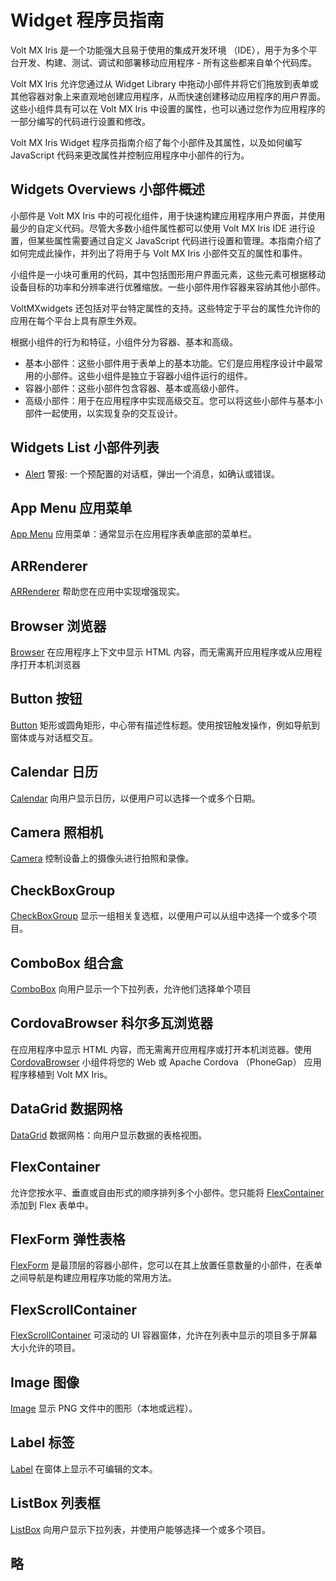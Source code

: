 # Widget 程序员指南
Volt MX Iris 是一个功能强大且易于使用的集成开发环境 （IDE），用于为多个平台开发、构建、测试、调试和部署移动应用程序 - 所有这些都来自单个代码库。

Volt MX Iris 允许您通过从 Widget Library 中拖动小部件并将它们拖放到表单或其他容器对象上来直观地创建应用程序，从而快速创建移动应用程序的用户界面。这些小组件具有可以在 Volt MX Iris 中设置的属性，也可以通过您作为应用程序的一部分编写的代码进行设置和修改。

Volt MX Iris Widget 程序员指南介绍了每个小部件及其属性，以及如何编写 JavaScript 代码来更改属性并控制应用程序中小部件的行为。

## Widgets Overviews 小部件概述
小部件是 Volt MX Iris 中的可视化组件，用于快速构建应用程序用户界面，并使用最少的自定义代码。尽管大多数小组件属性都可以使用 Volt MX Iris IDE 进行设置，但某些属性需要通过自定义 JavaScript 代码进行设置和管理。本指南介绍了如何完成此操作，并列出了将用于与 Volt MX Iris 小部件交互的属性和事件。

小组件是一小块可重用的代码，其中包括图形用户界面元素，这些元素可根据移动设备目标的功率和分辨率进行优雅缩放。一些小部件用作容器来容纳其他小部件。

VoltMXwidgets 还包括对平台特定属性的支持。这些特定于平台的属性允许你的应用在每个平台上具有原生外观。

根据小组件的行为和特征，小组件分为容器、基本和高级。
* 基本小部件：这些小部件用于表单上的基本功能。它们是应用程序设计中最常用的小部件。这些小组件是独立于容器小组件运行的组件。
* 容器小部件：这些小部件包含容器、基本或高级小部件。
* 高级小部件：用于在应用程序中实现高级交互。您可以将这些小部件与基本小部件一起使用，以实现复杂的交互设计。

## Widgets List 小部件列表
* [Alert](./Alert.md) 警报: 一个预配置的对话框，弹出一个消息，如确认或错误。

## App Menu 应用菜单
[App Menu](./AppMenu.md) 应用菜单：通常显示在应用程序表单底部的菜单栏。

## ARRenderer
[ARRenderer](./ARRenderer.md) 帮助您在应用中实现增强现实。

## Browser 浏览器
[Browser](./Browser.md) 在应用程序上下文中显示 HTML 内容，而无需离开应用程序或从应用程序打开本机浏览器

## Button 按钮
[Button](./Button.md) 矩形或圆角矩形，中心带有描述性标题。使用按钮触发操作，例如导航到窗体或与对话框交互。

## Calendar 日历
[Calendar](./Calendar.md) 向用户显示日历，以便用户可以选择一个或多个日期。

## Camera 照相机
[Camera](./Camera.md) 控制设备上的摄像头进行拍照和录像。

## CheckBoxGroup
[CheckBoxGroup](./CheckBoxGroup.md) 显示一组相关复选框，以便用户可以从组中选择一个或多个项目。

## ComboBox 组合盒
[ComboBox](./ComboBox.md) 向用户显示一个下拉列表，允许他们选择单个项目

## CordovaBrowser 科尔多瓦浏览器
在应用程序中显示 HTML 内容，而无需离开应用程序或打开本机浏览器。使用 [CordovaBrowser](./Cordova.md) 小组件将您的 Web 或 Apache Cordova （PhoneGap） 应用程序移植到 Volt MX Iris。

## DataGrid 数据网格
[DataGrid](./DataGrid.md) 数据网格：向用户显示数据的表格视图。

## FlexContainer
允许您按水平、垂直或自由形式的顺序排列多个小部件。您只能将 [FlexContainer](./FlexContainer.md) 添加到 Flex 表单中。

## FlexForm 弹性表格
[FlexForm](./FlexForm.md) 是最顶层的容器小部件，您可以在其上放置任意数量的小部件，在表单之间导航是构建应用程序功能的常用方法。

## FlexScrollContainer
[FlexScrollContainer](./FlexScrollContainer.md) 可滚动的 UI 容器窗体，允许在列表中显示的项目多于屏幕大小允许的项目。

## Image 图像
[Image](./Image2.md) 显示 PNG 文件中的图形（本地或远程）。

## Label 标签
[Label](./Label.md) 在窗体上显示不可编辑的文本。

## ListBox 列表框
[ListBox](./ListBox.md) 向用户显示下拉列表，并使用户能够选择一个或多个项目。

## 略